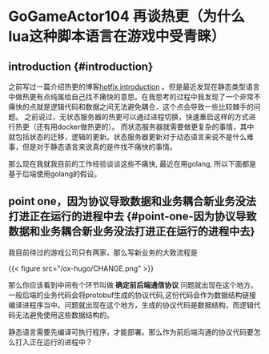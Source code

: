 # GoGameActor104 再谈热更（为什么lua这种脚本语言在游戏中受青睐）


<!--more-->


## introduction {#introduction}

之前写过一篇介绍热更的博客[hotfix introduction](https://jidibinlin.github.io/gamehotfix/) 。但是最近发现在静态类型语言中做热更有点纯属给自己找不痛快的意思。在我思考的过程中我发现了一个非常不痛快的点就是逻辑代码和数据之间无法避免耦合，这个点会导致一些比较棘手的问题。
之前说过，无状态服务器的热更可以通过进程切换，快速重启这样的方式进行热更（还有用docker做热更的）。 而状态服务器就需要做更复杂的事情，其中就包括状态的迁移，逻辑的更新。状态服务器更新对于动态语言来说不是什么难事，但是对于静态语言来说真的是件找不痛快的事情。

那么现在我就我目前的工作经验谈谈这些不痛快, 最近在用golang, 所以下面都是基于后端使用golang的假设。


## point one，因为协议导致数据和业务耦合新业务没法打进正在运行的进程中去 {#point-one-因为协议导致数据和业务耦合新业务没法打进正在运行的进程中去}

我目前待过的游戏公司只有两家，那么写新业务的大致流程是

{{< figure src="/ox-hugo/CHANGE.png" >}}

那么你应该看到中间有个环节叫做 **确定前后端通信协议** 问题就出现在这个地方。一般后端的业务代码会将protobuf生成的协议代码,这份代码会作为数据结构链接编译进程序当中。问题就出现在这个地方，生成的协议代码是数据结构，而逻辑代码无法避免使用这些数据结构的。

静态语言需要先编译可执行程序，才能部署。那么作为前后端沟通的协议代码要怎么打入正在运行的进程中？


